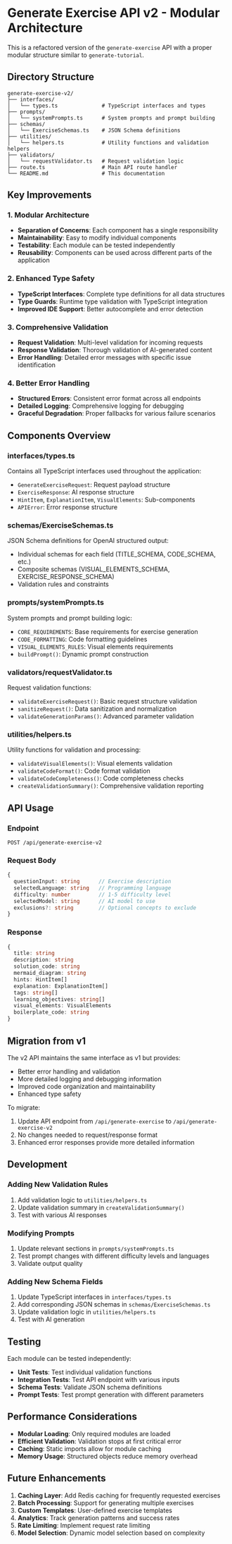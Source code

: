 # Generate Exercise API v2 - Modular Architecture

This is a refactored version of the `generate-exercise` API with a proper modular structure similar to `generate-tutorial`.

## Directory Structure

```
generate-exercise-v2/
├── interfaces/
│   └── types.ts              # TypeScript interfaces and types
├── prompts/
│   └── systemPrompts.ts      # System prompts and prompt building
├── schemas/
│   └── ExerciseSchemas.ts    # JSON Schema definitions
├── utilities/
│   └── helpers.ts            # Utility functions and validation helpers
├── validators/
│   └── requestValidator.ts   # Request validation logic
├── route.ts                  # Main API route handler
└── README.md                 # This documentation
```

## Key Improvements

### 1. **Modular Architecture**

- **Separation of Concerns**: Each component has a single responsibility
- **Maintainability**: Easy to modify individual components
- **Testability**: Each module can be tested independently
- **Reusability**: Components can be used across different parts of the application

### 2. **Enhanced Type Safety**

- **TypeScript Interfaces**: Complete type definitions for all data structures
- **Type Guards**: Runtime type validation with TypeScript integration
- **Improved IDE Support**: Better autocomplete and error detection

### 3. **Comprehensive Validation**

- **Request Validation**: Multi-level validation for incoming requests
- **Response Validation**: Thorough validation of AI-generated content
- **Error Handling**: Detailed error messages with specific issue identification

### 4. **Better Error Handling**

- **Structured Errors**: Consistent error format across all endpoints
- **Detailed Logging**: Comprehensive logging for debugging
- **Graceful Degradation**: Proper fallbacks for various failure scenarios

## Components Overview

### **interfaces/types.ts**

Contains all TypeScript interfaces used throughout the application:

- `GenerateExerciseRequest`: Request payload structure
- `ExerciseResponse`: AI response structure
- `HintItem`, `ExplanationItem`, `VisualElements`: Sub-components
- `APIError`: Error response structure

### **schemas/ExerciseSchemas.ts**

JSON Schema definitions for OpenAI structured output:

- Individual schemas for each field (TITLE_SCHEMA, CODE_SCHEMA, etc.)
- Composite schemas (VISUAL_ELEMENTS_SCHEMA, EXERCISE_RESPONSE_SCHEMA)
- Validation rules and constraints

### **prompts/systemPrompts.ts**

System prompts and prompt building logic:

- `CORE_REQUIREMENTS`: Base requirements for exercise generation
- `CODE_FORMATTING`: Code formatting guidelines
- `VISUAL_ELEMENTS_RULES`: Visual elements requirements
- `buildPrompt()`: Dynamic prompt construction

### **validators/requestValidator.ts**

Request validation functions:

- `validateExerciseRequest()`: Basic request structure validation
- `sanitizeRequest()`: Data sanitization and normalization
- `validateGenerationParams()`: Advanced parameter validation

### **utilities/helpers.ts**

Utility functions for validation and processing:

- `validateVisualElements()`: Visual elements validation
- `validateCodeFormat()`: Code format validation
- `validateCodeCompleteness()`: Code completeness checks
- `createValidationSummary()`: Comprehensive validation reporting

## API Usage

### Endpoint

```
POST /api/generate-exercise-v2
```

### Request Body

```typescript
{
  questionInput: string      // Exercise description
  selectedLanguage: string   // Programming language
  difficulty: number         // 1-5 difficulty level
  selectedModel: string      // AI model to use
  exclusions?: string        // Optional concepts to exclude
}
```

### Response

```typescript
{
  title: string
  description: string
  solution_code: string
  mermaid_diagram: string
  hints: HintItem[]
  explanation: ExplanationItem[]
  tags: string[]
  learning_objectives: string[]
  visual_elements: VisualElements
  boilerplate_code: string
}
```

## Migration from v1

The v2 API maintains the same interface as v1 but provides:

- Better error handling and validation
- More detailed logging and debugging information
- Improved code organization and maintainability
- Enhanced type safety

To migrate:

1. Update API endpoint from `/api/generate-exercise` to `/api/generate-exercise-v2`
2. No changes needed to request/response format
3. Enhanced error responses provide more detailed information

## Development

### Adding New Validation Rules

1. Add validation logic to `utilities/helpers.ts`
2. Update validation summary in `createValidationSummary()`
3. Test with various AI responses

### Modifying Prompts

1. Update relevant sections in `prompts/systemPrompts.ts`
2. Test prompt changes with different difficulty levels and languages
3. Validate output quality

### Adding New Schema Fields

1. Update TypeScript interfaces in `interfaces/types.ts`
2. Add corresponding JSON schemas in `schemas/ExerciseSchemas.ts`
3. Update validation logic in `utilities/helpers.ts`
4. Test with AI generation

## Testing

Each module can be tested independently:

- **Unit Tests**: Test individual validation functions
- **Integration Tests**: Test API endpoint with various inputs
- **Schema Tests**: Validate JSON schema definitions
- **Prompt Tests**: Test prompt generation with different parameters

## Performance Considerations

- **Modular Loading**: Only required modules are loaded
- **Efficient Validation**: Validation stops at first critical error
- **Caching**: Static imports allow for module caching
- **Memory Usage**: Structured objects reduce memory overhead

## Future Enhancements

1. **Caching Layer**: Add Redis caching for frequently requested exercises
2. **Batch Processing**: Support for generating multiple exercises
3. **Custom Templates**: User-defined exercise templates
4. **Analytics**: Track generation patterns and success rates
5. **Rate Limiting**: Implement request rate limiting
6. **Model Selection**: Dynamic model selection based on complexity
